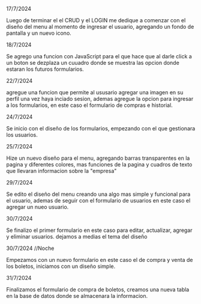 17/7/2024

Luego de terminar el el CRUD y el LOGIN me dedique a comenzar con el diseño del menu al momento de ingresar el usuario, agregando un fondo de pantalla y un nuevo icono.

18/7/2024

Se agrego una funcion con JavaScript para el que hace que al darle click a un boton se dezplaza un cuuadro donde se muestra las opcion donde estaran los futuros formularios.

22/7/2024

agregue una funcion que permite al ususario agregar una imagen en su perfil una vez haya inciado sesion, ademas agregue la opcion para ingresar a los formularios, en este caso el formulario de compras e historial.

24/7/2024

Se inicio con el diseño de los formularios, empezando con el que gestionara los usuarios.

25/7/2024

Hize un nuevo diseño para el menu, agregando barras transparentes en la pagina y diferentes colores, mas funciones de la pagina y cuadros de texto que llevaran informacion sobre la "empresa"

29/7/2024

Se edito el diseño del menu creando una algo mas simple y funcional para el usuario, ademas de seguir con el formulario de usuarios en este caso el agregar un nueo usuario.

30/7/2024

Se finalizo el primer formulario en este caso para editar, actualizar, agregar y eliminar usuarios. dejamos a medias el tema del diseño

30/7/2024 //Noche

Empezamos con un nuevo formulario en este caso el de compra y venta de los boletos, iniciamos con un diseño simple.

31/7/2024

Finalizamos el formulario de compra de boletos, creamos una nueva tabla en la base de datos donde se almacenara la informacion.
